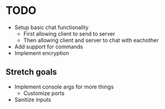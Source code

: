 # TODO

* Setup basic chat functionality
    * First allowing client to send to server
    * Then allowing client and server to chat with eachother
* Add support for commands
* Implement encryption

## Stretch goals

* Implement console args for more things
    * Customize ports
* Sanitize inputs
